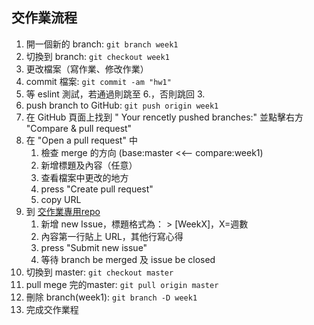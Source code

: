 ## 交作業流程
1. 開一個新的 branch: `git branch week1`
2. 切換到 branch: `git checkout week1`
3. 更改檔案（寫作業、修改作業）
4. commit 檔案: `git commit -am "hw1"`
5. 等 eslint 測試，若通過則跳至 6.，否則跳回 3.
6. push branch to GitHub: `git push origin week1`
7. 在 GitHub 頁面上找到 " Your rencetly pushed branches:" 並點擊右方 "Compare & pull request"
8. 在 "Open a pull request" 中
   1. 檢查 merge 的方向 (base:master <<-- compare:week1)
   2. 新增標題及內容（任意）
   3. 查看檔案中更改的地方
   4. press "Create pull request"
   5. copy URL
9. 到 [交作業專用repo](https://github.com/Lidemy/homeworks-3rd)
   1. 新增 new Issue，標題格式為： > [WeekX]，X=週數
   2. 內容第一行貼上 URL，其他行寫心得
   3. press "Submit new issue"
   4. 等待 branch be merged 及 issue be closed
10. 切換到 master: `git checkout master`
11. pull mege 完的master: `git pull origin master`
12. 刪除 branch(week1): `git branch -D week1`
13. 完成交作業程
